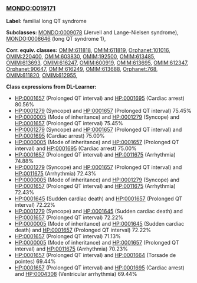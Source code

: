 
### [MONDO:0019171](http://purl.obolibrary.org/obo/MONDO_0019171)
**Label:** familial long QT syndrome

**Subclasses:** [MONDO:0009078](http://purl.obolibrary.org/obo/MONDO_0009078) (Jervell and Lange-Nielsen syndrome), [MONDO:0008646](http://purl.obolibrary.org/obo/MONDO_0008646) (long QT syndrome 1), 

**Corr. equiv. classes:** [OMIM:611818](http://purl.obolibrary.org/obo/OMIM_611818), [OMIM:611819](http://purl.obolibrary.org/obo/OMIM_611819), [Orphanet:101016](http://www.orpha.net/ORDO/Orphanet_101016), [OMIM:220400](http://purl.obolibrary.org/obo/OMIM_220400), [OMIM:603830](http://purl.obolibrary.org/obo/OMIM_603830), [OMIM:192500](http://purl.obolibrary.org/obo/OMIM_192500), [OMIM:613485](http://purl.obolibrary.org/obo/OMIM_613485), [OMIM:613693](http://purl.obolibrary.org/obo/OMIM_613693), [OMIM:616247](http://purl.obolibrary.org/obo/OMIM_616247), [OMIM:600919](http://purl.obolibrary.org/obo/OMIM_600919), [OMIM:613695](http://purl.obolibrary.org/obo/OMIM_613695), [OMIM:612347](http://purl.obolibrary.org/obo/OMIM_612347), [Orphanet:90647](http://www.orpha.net/ORDO/Orphanet_90647), [OMIM:616249](http://purl.obolibrary.org/obo/OMIM_616249), [OMIM:613688](http://purl.obolibrary.org/obo/OMIM_613688), [Orphanet:768](http://www.orpha.net/ORDO/Orphanet_768), [OMIM:611820](http://purl.obolibrary.org/obo/OMIM_611820), [OMIM:612955](http://purl.obolibrary.org/obo/OMIM_612955), 

**Class expressions from DL-Learner:**

- [HP:0001657](http://purl.obolibrary.org/obo/HP_0001657) (Prolonged QT interval) and [HP:0001695](http://purl.obolibrary.org/obo/HP_0001695) (Cardiac arrest) 80.56%
- [HP:0001279](http://purl.obolibrary.org/obo/HP_0001279) (Syncope) and [HP:0001657](http://purl.obolibrary.org/obo/HP_0001657) (Prolonged QT interval) 75.45%
- [HP:0000005](http://purl.obolibrary.org/obo/HP_0000005) (Mode of inheritance) and [HP:0001279](http://purl.obolibrary.org/obo/HP_0001279) (Syncope) and [HP:0001657](http://purl.obolibrary.org/obo/HP_0001657) (Prolonged QT interval) 75.45%
- [HP:0001279](http://purl.obolibrary.org/obo/HP_0001279) (Syncope) and [HP:0001657](http://purl.obolibrary.org/obo/HP_0001657) (Prolonged QT interval) and [HP:0001695](http://purl.obolibrary.org/obo/HP_0001695) (Cardiac arrest) 75.00%
- [HP:0000005](http://purl.obolibrary.org/obo/HP_0000005) (Mode of inheritance) and [HP:0001657](http://purl.obolibrary.org/obo/HP_0001657) (Prolonged QT interval) and [HP:0001695](http://purl.obolibrary.org/obo/HP_0001695) (Cardiac arrest) 75.00%
- [HP:0001657](http://purl.obolibrary.org/obo/HP_0001657) (Prolonged QT interval) and [HP:0011675](http://purl.obolibrary.org/obo/HP_0011675) (Arrhythmia) 74.88%
- [HP:0001279](http://purl.obolibrary.org/obo/HP_0001279) (Syncope) and [HP:0001657](http://purl.obolibrary.org/obo/HP_0001657) (Prolonged QT interval) and [HP:0011675](http://purl.obolibrary.org/obo/HP_0011675) (Arrhythmia) 72.43%
- [HP:0000005](http://purl.obolibrary.org/obo/HP_0000005) (Mode of inheritance) and [HP:0001279](http://purl.obolibrary.org/obo/HP_0001279) (Syncope) and [HP:0001657](http://purl.obolibrary.org/obo/HP_0001657) (Prolonged QT interval) and [HP:0011675](http://purl.obolibrary.org/obo/HP_0011675) (Arrhythmia) 72.43%
- [HP:0001645](http://purl.obolibrary.org/obo/HP_0001645) (Sudden cardiac death) and [HP:0001657](http://purl.obolibrary.org/obo/HP_0001657) (Prolonged QT interval) 72.22%
- [HP:0001279](http://purl.obolibrary.org/obo/HP_0001279) (Syncope) and [HP:0001645](http://purl.obolibrary.org/obo/HP_0001645) (Sudden cardiac death) and [HP:0001657](http://purl.obolibrary.org/obo/HP_0001657) (Prolonged QT interval) 72.22%
- [HP:0000005](http://purl.obolibrary.org/obo/HP_0000005) (Mode of inheritance) and [HP:0001645](http://purl.obolibrary.org/obo/HP_0001645) (Sudden cardiac death) and [HP:0001657](http://purl.obolibrary.org/obo/HP_0001657) (Prolonged QT interval) 72.22%
- [HP:0001657](http://purl.obolibrary.org/obo/HP_0001657) (Prolonged QT interval) 71.13%
- [HP:0000005](http://purl.obolibrary.org/obo/HP_0000005) (Mode of inheritance) and [HP:0001657](http://purl.obolibrary.org/obo/HP_0001657) (Prolonged QT interval) and [HP:0011675](http://purl.obolibrary.org/obo/HP_0011675) (Arrhythmia) 70.23%
- [HP:0001657](http://purl.obolibrary.org/obo/HP_0001657) (Prolonged QT interval) and [HP:0001664](http://purl.obolibrary.org/obo/HP_0001664) (Torsade de pointes) 69.44%
- [HP:0001657](http://purl.obolibrary.org/obo/HP_0001657) (Prolonged QT interval) and [HP:0001695](http://purl.obolibrary.org/obo/HP_0001695) (Cardiac arrest) and [HP:0004308](http://purl.obolibrary.org/obo/HP_0004308) (Ventricular arrhythmia) 69.44%



